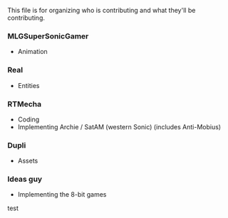 This file is for organizing who is contributing and what they'll be contributing.

### MLGSuperSonicGamer
- Animation

### Real
- Entities

### RTMecha
- Coding
- Implementing Archie / SatAM (western Sonic) (includes Anti-Mobius)

### Dupli
- Assets

### Ideas guy
- Implementing the 8-bit games

test